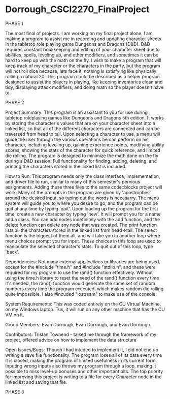 # Dorrough_CSCI2270_FinalProject

  PHASE 1

The most final of projects.
I am working on my final project alone.
I am making a program to assist me in recording and updating character sheets in the tabletop role playing game Dungeons and Dragons (D&D). D&D requires constant bookkeeping and editing of your character sheet due to abilities, spells, leveling up, and other modifiers, and sometimes it can be hard to keep up with the math on the fly. I wish to make a program that will keep track of my character or the characters in the party, but the program will not roll dice because, lets face it, nothing is satisfying like physically rolling a natural 20. This program could be described as a helper program designed to assist the players in playing, like keeping inventories clean and tidy, displaying attack modifiers, and doing math so the player doesn't have to.

  PHASE 2
  
Project Summary:
This program is an assistant to you for use during tabletop roleplaying games like Dungeons and Dragons 5th edition. It works by storing the character's values that are on your character sheet into a linked list, so that all of the different characters are connected and can be traversed from head to tail. Upon selecting a character to use, a menu will guide the user through the various operations he can perform on his character, including leveling up, gaining experience points, modifying ability scores, showing the stats of the character for quick reference, and limited die rolling. The program is designed to minimize the math done on the fly during a D&D session. Full functionality for finding, adding, deleting, and printing the characters stored in the linked list is included.

How to Run:
This program needs only the class interface, implementation, and driver file to run, similar to many of this semester's pervious assignments. Adding these three files to the same code::blocks project will work. Many of the prompts in the program are given by 'apostrophes' around the desired input, so typing out the words is necesarry. The menu system will guide you to where you desire to go, and the program can be quit at any time by typing 'quit'.
Upon loading up the program for the first time, create a new character by typing 'new'. It will prompt you for a name and a class. You can add nodes indefinitely with the add function, and the delete function can delete any node that was created. The print function lists all the characters stored in the linked list from head->tail. The select function is the biggest of them all, and will take you to another loop where menu choices prompt you for input. These choices in this loop are used to manipulate the selected character's stats. To quit out of this loop, type 'back'.

Dependencies:
Not many external applications or libraries are being used, except for the #include "time.h" and #include "stdlib.h", and these were required for my program to use the rand() function effectively. Without using the time.h library to reset the seed of the rand() function every time it's needed, the rand() function would generate the same set of random numbers every time the program executed, which makes random die rolling quite impossible.
I also #incuded "iostream" to make use of the console.

System Requirements:
This was coded entirely on the CU Virtual Machine, on my Windows laptop. Tus, it will run on any other machine that has the CU VM on it.

Group Members:
Evan Dorrough,
Evan Dorrough, and
Evan Dorrough.

Contributors:
Tristan Townend - talked me through the framework of my project, offered advice on how to implement the data structure

Open Issues/Bugs:
Though I had inteded to implement it, I did not end up writing a save file functionality. The program loses all of its data every time it is closed, making the program of limited usefulness in its current form. Inputing wrong inputs also throws my program through a loop, making it possible to miss level-up bonuses and other important bits. The top priority for improving this project is writing to a file for every Character node in the linked list and saving that file.

  PHASE 3

